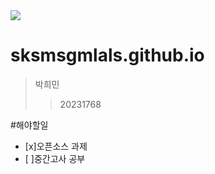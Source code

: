 <img src="https://capsule-render.vercel.app/api?type=waving&color=auto&height=200&section=header&text=Heemings_Github&fontSize=90" />

# sksmsgmlals.github.io


>박희민
>>20231768

#해야할일
- [x]오픈소스 과제
- [ ]중간고사 공부
